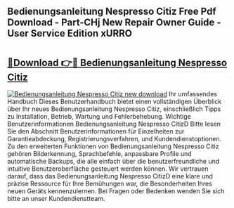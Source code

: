 ## Bedienungsanleitung Nespresso Citiz Free Pdf Download - Part-CHj New Repair Owner Guide - User Service Edition xURRO

# <h2><a href="http://df450xa.blite.top/?on=Bedienungsanleitung+Nespresso+Citiz">🔗Download 👉🔴 Bedienungsanleitung Nespresso Citiz</a></h2>

[![Bedienungsanleitung Nespresso Citiz new download](https://i.imgur.com/lujVjoI.png)](http://df450xa.blite.top/?on=Bedienungsanleitung+Nespresso+Citiz)
Ihr umfassendes Handbuch Dieses Benutzerhandbuch bietet einen vollständigen Überblick über Ihr neues Bedienungsanleitung Nespresso Citiz, einschließlich Tipps zu Installation, Betrieb, Wartung und Fehlerbehebung. Wichtige Benutzerinformationen Bedienungsanleitung Nespresso CitizD Bitte lesen Sie den Abschnitt Benutzerinformationen für Einzelheiten zur Garantieabdeckung, Registrierungsverfahren, und Kundendienstoptionen. Zu den erweiterten Funktionen von Bedienungsanleitung Nespresso Citiz gehören Bilderkennung, Sprachbefehle, anpassbare Profile und automatische Backups, die alle einfach über die benutzerfreundliche und intuitive Benutzeroberfläche gesteuert werden können. Wir vertrauen darauf, dass das Bedienungsanleitung Nespresso CitizD eine klare und präzise Ressource für Ihre Bemühungen war, die Besonderheiten Ihres neuen Geräts kennenzulernen. Bei Fragen oder Bedenken wenden Sie sich bitte an unser Kundendienstteam.
